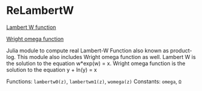 # ReLambertW

[Lambert W function](https://en.wikipedia.org/wiki/Lambert_W_function)

[Wright omega function](https://en.wikipedia.org/wiki/Wright_omega_function)

Julia module to compute real Lambert-W Function also known as product-log.
This module also includes Wright omega function as well.
Lambert W is the solution to the equation  w*exp(w) = x.
Wright omega function is the solution to the equation y + ln(y) = x

Functions: `lambertw0(z)`, `lambertwm1(z)`, `womega(z)`
Constants: `omega`, `Ω`

